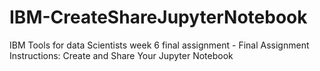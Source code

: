 # IBM-CreateShareJupyterNotebook
IBM Tools for data Scientists week 6 final assignment - Final Assignment Instructions: Create and Share Your Jupyter Notebook
